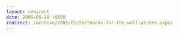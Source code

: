 ```yaml
---
layout: redirect
date: 2005-05-28 -0800
redirect: /archive/2005/05/29/thanks-for-the-well-wishes.aspx/
---
```

